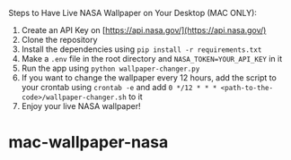 Steps to Have Live NASA Wallpaper on Your Desktop (MAC ONLY):

1. Create an API Key on [https://api.nasa.gov/](https://api.nasa.gov/)
2. Clone the repository
3. Install the dependencies using `pip install -r requirements.txt`
4. Make a `.env` file in the root directory and `NASA_TOKEN=YOUR_API_KEY` in it
5. Run the app using `python wallpaper-changer.py`
6. If you want to change the wallpaper every 12 hours, add the script to your crontab using `crontab -e` and add `0 */12 * * * <path-to-the-code>/wallpaper-changer.sh` to it
7. Enjoy your live NASA wallpaper!
# mac-wallpaper-nasa
